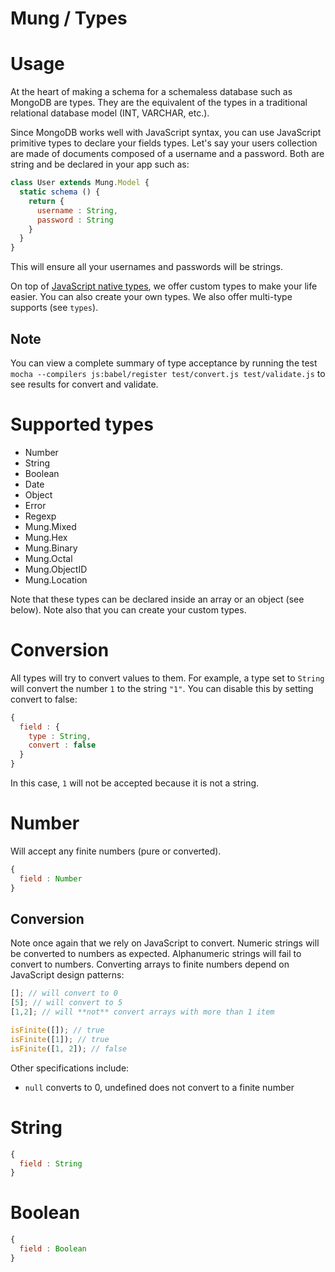Mung / Types
===

# Usage

At the heart of making a schema for a schemaless database such as MongoDB are types. They are the equivalent of the types in a traditional relational database model (INT, VARCHAR, etc.).

Since MongoDB works well with JavaScript syntax, you can use JavaScript primitive types to declare your fields types. Let's say your users collection are made of documents composed of a username and a password. Both are string and be declared in your app such as:

```js
class User extends Mung.Model {
  static schema () {
    return {
      username : String,
      password : String
    }
  }
}
```

This will ensure all your usernames and passwords will be strings.

On top of [JavaScript native types](https://developer.mozilla.org/en-US/docs/Web/JavaScript/Guide/Grammar_and_types), we offer custom types to make your life easier. You can also create your own types. We also offer multi-type supports (see `types`).

## Note

You can view a complete summary of type acceptance by running the test `mocha --compilers js:babel/register test/convert.js test/validate.js` to see results for convert and validate.

# Supported types

- Number
- String
- Boolean
- Date
- Object
- Error
- Regexp
- Mung.Mixed
- Mung.Hex
- Mung.Binary
- Mung.Octal
- Mung.ObjectID
- Mung.Location

Note that these types can be declared inside an array or an object (see below). Note also that you can create your custom types.

# Conversion

All types will try to convert values to them. For example, a type set to `String` will convert the number `1` to the string `"1"`. You can disable this by setting convert to false:

```js
{
  field : {
    type : String,
    convert : false
  }
}
```

In this case, `1` will not be accepted because it is not a string.

# Number

Will accept any finite numbers (pure or converted).

```js
{
  field : Number
}
```

## Conversion

Note once again that we rely on JavaScript to convert. Numeric strings will be converted to numbers as expected. Alphanumeric strings will fail to convert to numbers. Converting arrays to finite numbers depend on JavaScript design patterns:

```js
[]; // will convert to 0
[5]; // will convert to 5
[1,2]; // will **not** convert arrays with more than 1 item

isFinite([]); // true
isFinite([1]); // true
isFinite([1, 2]); // false
```

Other specifications include:

- `null` converts to 0, undefined does not convert to a finite number

# String

```js
{
  field : String
}
```

# Boolean

```js
{
  field : Boolean
}
```
